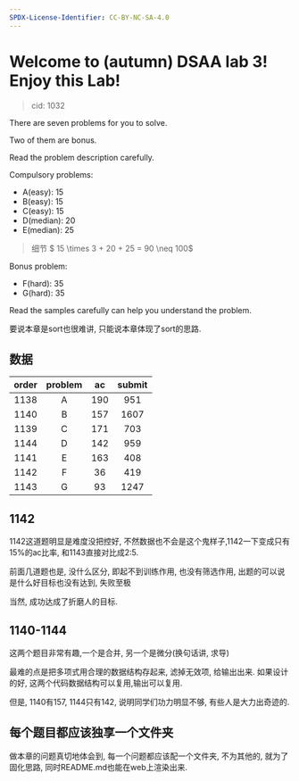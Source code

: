 ```yaml
---
SPDX-License-Identifier: CC-BY-NC-SA-4.0
---
```


# Welcome to (autumn) DSAA lab 3! Enjoy this Lab!

> cid: 1032

There are seven problems for you to solve.

Two of them are bonus.

Read the problem description carefully.

Compulsory problems:

+ A(easy): 15
+ B(easy): 15
+ C(easy): 15
+ D(median): 20
+ E(median): 25

> 细节 $ 15 \times 3 + 20 + 25 = 90 \neq 100$

Bonus problem:

+ F(hard): 35
+ G(hard): 35

Read the samples carefully can help you understand the problem.

要说本章是sort也很难讲, 只能说本章体现了sort的思路.

## 数据

| order | problem | ac  | submit |
|:-----:|:-------:|:---:|:------:|
| 1138  |    A    | 190 |  951   |
| 1140  |    B    | 157 |  1607  |
| 1139  |    C    | 171 |  703   |
| 1144  |    D    | 142 |  959   |
| 1141  |    E    | 163 |  408   |
| 1142  |    F    | 36  |  419   |
| 1143  |    G    | 93  |  1247  |

## 1142

1142这道题明显是难度没把控好, 不然数据也不会是这个鬼样子,1142一下变成只有15%的ac比率, 和1143直接对比成2:5.

前面几道题也是, 没什么区分, 即起不到训练作用, 也没有筛选作用, 出题的可以说是什么好目标也没有达到, 失败至极

当然, 成功达成了折磨人的目标.

## 1140-1144

这两个题目非常有趣,一个是合并, 另一个是微分(换句话讲, 求导)

最难的点是把多项式用合理的数据结构存起来, 滤掉无效项, 给输出出来. 如果设计的好, 这两个代码数据结构可以复用,输出可以复用.

但是, 1140有157, 1144只有142, 说明同学们功力明显不够, 有些人是大力出奇迹的.

## 每个题目都应该独享一个文件夹

做本章的问题真切地体会到, 每一个问题都应该配一个文件夹, 不为其他的, 就为了固化思路, 同时README.md也能在web上渲染出来.
